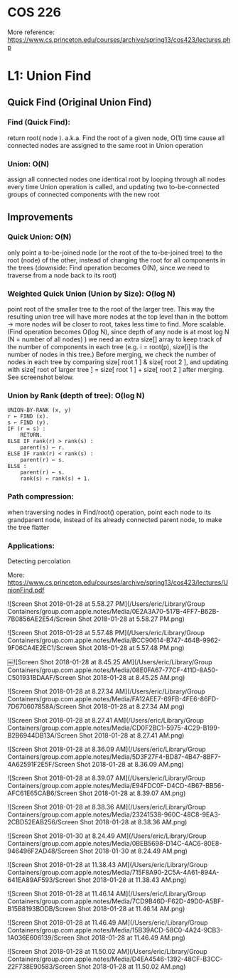 # COS 226 

More reference:
https://www.cs.princeton.edu/courses/archive/spring13/cos423/lectures.php





# L1: Union Find

## Quick Find (Original Union Find)

### Find (Quick Find): 
return root( node ). a.k.a. Find the root of a given node, O(1) time cause all connected nodes are assigned to the same root  in Union operation

### Union: O(N)
assign all connected nodes one identical root by looping through all nodes every time Union operation is called, and updating two to-be-connected groups of connected components with the new root

## Improvements

### Quick Union: O(N)
only point a to-be-joined node (or the root of the to-be-joined tree) to the root (node) of the other, instead of changing the root for all components in the trees (downside: Find operation becomes O(N), since we need to traverse from a node back to its root)

### Weighted Quick Union (Union by Size): O(log N)
point root of the smaller tree to the root of the larger tree. This way the resulting union tree will have more nodes at the top level than in the bottom -> more nodes will be closer to root, takes less time to find. More scalable.  (Find operation becomes O(log N), since depth of any node is at most log N (N = number of all nodes) ) we need an extra size[] array to keep track of the number of components in each tree (e.g. i = root(p), size[i] is the number of nodes in this tree.) Before merging, we check the number of nodes in each tree by comparing size[ root 1 ] & size[ root 2 ], and updating with size[ root of larger tree ] = size[ root 1 ] + size[ root 2 ] after merging. See screenshot below.

### Union by Rank (depth of tree): O(log N)
	UNION-BY-RANK (x, y) 
	r ← FIND (x). 
	s ← FIND (y). 
	IF (r = s) :
		RETURN. 
	ELSE IF rank(r) > rank(s) :
		parent(s) ← r. 
	ELSE IF rank(r) < rank(s) :
		parent(r) ← s. 
	ELSE :
		parent(r) ← s. 
		rank(s) ← rank(s) + 1. 

### Path compression:
when traversing nodes in Find/root() operation, point each node to its grandparent node, instead of its already connected parent node, to make the tree flatter

### Applications:
Detecting percolation

More:
https://www.cs.princeton.edu/courses/archive/spring13/cos423/lectures/UnionFind.pdf



![Screen Shot 2018-01-28 at 5.58.27 PM](/Users/eric/Library/Group Containers/group.com.apple.notes/Media/0E2A3A70-517B-4FF7-B62B-7B0856AE2E54/Screen Shot 2018-01-28 at 5.58.27 PM.png)

![Screen Shot 2018-01-28 at 5.57.48 PM](/Users/eric/Library/Group Containers/group.com.apple.notes/Media/BCC90614-B747-464B-9962-9F06CA4E2EC1/Screen Shot 2018-01-28 at 5.57.48 PM.png)

￼![Screen Shot 2018-01-28 at 8.45.25 AM](/Users/eric/Library/Group Containers/group.com.apple.notes/Media/08E0FA67-77CF-411D-8A50-C501931BDAAF/Screen Shot 2018-01-28 at 8.45.25 AM.png)

![Screen Shot 2018-01-28 at 8.27.34 AM](/Users/eric/Library/Group Containers/group.com.apple.notes/Media/FA12AEE7-69FB-4FE6-86FD-7D670607858A/Screen Shot 2018-01-28 at 8.27.34 AM.png)

![Screen Shot 2018-01-28 at 8.27.41 AM](/Users/eric/Library/Group Containers/group.com.apple.notes/Media/CD0F2BC1-5975-4C29-B199-B2B6944DB13A/Screen Shot 2018-01-28 at 8.27.41 AM.png)

![Screen Shot 2018-01-28 at 8.36.09 AM](/Users/eric/Library/Group Containers/group.com.apple.notes/Media/5D3F27F4-BD87-4B47-8BF7-4A62591F2E5F/Screen Shot 2018-01-28 at 8.36.09 AM.png)

![Screen Shot 2018-01-28 at 8.39.07 AM](/Users/eric/Library/Group Containers/group.com.apple.notes/Media/E94FDC0F-D4CD-4B67-BB56-AFC61E65CAB6/Screen Shot 2018-01-28 at 8.39.07 AM.png)

![Screen Shot 2018-01-28 at 8.38.36 AM](/Users/eric/Library/Group Containers/group.com.apple.notes/Media/23241538-960C-48C8-9EA3-2CBD52EAB256/Screen Shot 2018-01-28 at 8.38.36 AM.png)

![Screen Shot 2018-01-30 at 8.24.49 AM](/Users/eric/Library/Group Containers/group.com.apple.notes/Media/0BEB5698-D14C-4AC6-80E8-946496F2AD48/Screen Shot 2018-01-30 at 8.24.49 AM.png)

![Screen Shot 2018-01-28 at 11.38.43 AM](/Users/eric/Library/Group Containers/group.com.apple.notes/Media/715F8A90-2C5A-4A61-894A-641EA89AF593/Screen Shot 2018-01-28 at 11.38.43 AM.png)

![Screen Shot 2018-01-28 at 11.46.14 AM](/Users/eric/Library/Group Containers/group.com.apple.notes/Media/7CD9B46D-F62D-49D0-A5BF-B15B8193BDDB/Screen Shot 2018-01-28 at 11.46.14 AM.png)

![Screen Shot 2018-01-28 at 11.46.49 AM](/Users/eric/Library/Group Containers/group.com.apple.notes/Media/15B39ACD-58C0-4A24-9CB3-1A036E606139/Screen Shot 2018-01-28 at 11.46.49 AM.png)

![Screen Shot 2018-01-28 at 11.50.02 AM](/Users/eric/Library/Group Containers/group.com.apple.notes/Media/D4EA4546-1392-48CF-B3CC-22F738E90583/Screen Shot 2018-01-28 at 11.50.02 AM.png)

